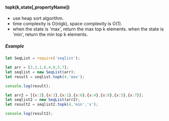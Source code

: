 #### topk(k,state[,propertyName])
- use heap sort algorithm.
- time complexity is O(nlgk), space complexity is O(1).
- when the state is 'max', return the max top k elements. 
when the state is 'min', return the min top k elements.

##### Example
```javascript
let SeqList = require('seqlist');

let arr = [3,2,1,6,4,8,5,7];
let seqlist = new SeqList(arr);
let result = seqlist.topk(4,'max');

console.log(result);

let arr2 = [{x:3},{x:2},{x:1},{x:6},{x:4},{x:8},{x:5},{x:7}];
let seqlist2 = new SeqList(arr2);
let result2 = seqlist2.topk(4,'min','x');

console.log(result2);
```